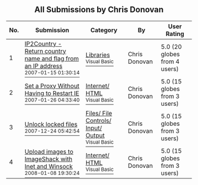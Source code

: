 ﻿<div align="center">

## All Submissions by Chris Donovan

</div>

No.  | Submission | Category | By   | User Rating
---- | ---------- | -------- | ---- | -----------
1 | [IP2Country \- Return country name and flag from an IP address<br /><sup>2007-01-15 01:30:14</sup>](https://github.com/Planet-Source-Code/chris-donovan-ip2country-return-country-name-and-flag-from-an-ip-address__1-67628) | [Libraries<br /><sup>Visual Basic</sup>](../ByCategory/libraries__1-49.md) | Chris Donovan | 5.0 (20 globes from 4 users)
2 | [Set a Proxy Without Having to Restart IE<br /><sup>2007-01-26 04:33:40</sup>](https://github.com/Planet-Source-Code/chris-donovan-set-a-proxy-without-having-to-restart-ie__1-67749) | [Internet/ HTML<br /><sup>Visual Basic</sup>](../ByCategory/internet-html__1-34.md) | Chris Donovan | 5.0 (15 globes from 3 users)
3 | [Unlock locked files<br /><sup>2007-12-24 05:42:54</sup>](https://github.com/Planet-Source-Code/chris-donovan-unlock-locked-files__1-69799) | [Files/ File Controls/ Input/ Output<br /><sup>Visual Basic</sup>](../ByCategory/files-file-controls-input-output__1-3.md) | Chris Donovan | 5.0 (15 globes from 3 users)
4 | [Upload images to ImageShack with Inet and Winsock<br /><sup>2008-01-08 19:30:24</sup>](https://github.com/Planet-Source-Code/chris-donovan-upload-images-to-imageshack-with-inet-and-winsock__1-69883) | [Internet/ HTML<br /><sup>Visual Basic</sup>](../ByCategory/internet-html__1-34.md) | Chris Donovan | 5.0 (15 globes from 3 users)
